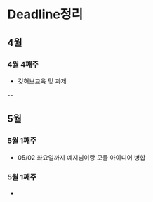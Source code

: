 # Deadline정리

## 4월

### 4월 4째주

- 깃허브교육 및 과제

--
## 5월

### 5월 1째주
- 05/02 화요일까지 예지님이랑 모듈 아이디어 병합

### 5월 1째주
- 